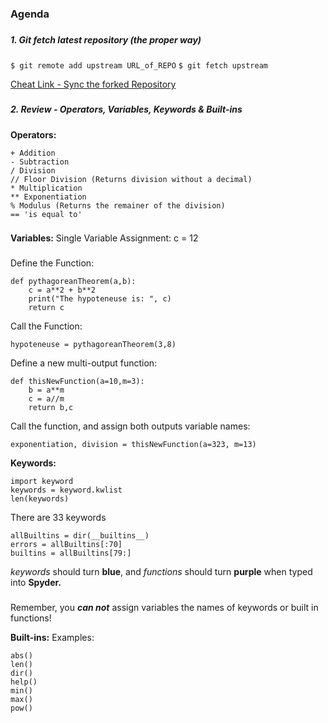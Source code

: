 
###
###

### Agenda
###
##### **1.** Git fetch latest repository (the proper way)
###
`$ git remote add upstream URL_of_REPO`
`$ git fetch upstream`

[Cheat Link -  Sync the forked Repository](https://help.github.com/articles/syncing-a-fork/)
###
###

##### **2.** Review - Operators, Variables, Keywords & Built-ins
###

**Operators:** 
```
+ Addition
- Subtraction
/ Division
// Floor Division (Returns division without a decimal)
* Multiplication
** Exponentiation
% Modulus (Returns the remainer of the division)
== 'is equal to'
```
###
**Variables:** 
Single Variable Assignment:
c = 12
###
###
Define the Function:
```
def pythagoreanTheorem(a,b):
    c = a**2 + b**2
    print("The hypoteneuse is: ", c)
    return c
```
Call the Function:
```
hypoteneuse = pythagoreanTheorem(3,8)
```
Define a new multi-output function:
```
def thisNewFunction(a=10,m=3):
    b = a**m
    c = a//m
    return b,c
```
Call the function, and assign both outputs variable names:
```
exponentiation, division = thisNewFunction(a=323, m=13)
```

**Keywords:**
```
import keyword
keywords = keyword.kwlist
len(keywords)
```
There are 33 keywords

```
allBuiltins = dir(__builtins__)
errors = allBuiltins[:70]
builtins = allBuiltins[79:]

```
*keywords* should turn **blue**, and *functions* should turn **purple** when typed into **Spyder.**
###
Remember, you ***can not*** assign variables the names of keywords or built in functions!

**Built-ins:**
Examples:
```
abs()
len()
dir()
help()
min()
max()
pow()
```

